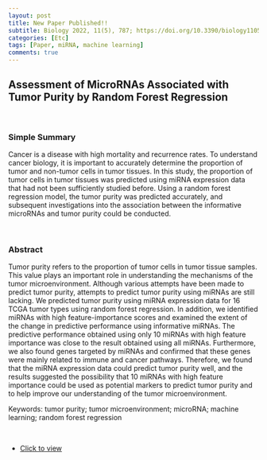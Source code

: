 ```yaml
---
layout: post
title: New Paper Published!!
subtitle: Biology 2022, 11(5), 787; https://doi.org/10.3390/biology11050787
categories: [Etc]
tags: [Paper, miRNA, machine learning]
comments: true
---
```


## Assessment of MicroRNAs Associated with Tumor Purity by Random Forest Regression

<br/>

### Simple Summary
Cancer is a disease with high mortality and recurrence rates. 
To understand cancer biology, it is important to accurately determine the proportion of tumor and non-tumor cells in tumor tissues. 
In this study, the proportion of tumor cells in tumor tissues was predicted using miRNA expression data that had not been sufficiently studied before. 
Using a random forest regression model, the tumor purity was predicted accurately, and subsequent investigations into the association between the informative microRNAs and tumor purity could be conducted.

<br/>

### Abstract
Tumor purity refers to the proportion of tumor cells in tumor tissue samples. 
This value plays an important role in understanding the mechanisms of the tumor microenvironment. 
Although various attempts have been made to predict tumor purity, attempts to predict tumor purity using miRNAs are still lacking. 
We predicted tumor purity using miRNA expression data for 16 TCGA tumor types using random forest regression. 
In addition, we identified miRNAs with high feature-importance scores and examined the extent of the change in predictive performance using informative miRNAs. 
The predictive performance obtained using only 10 miRNAs with high feature importance was close to the result obtained using all miRNAs. 
Furthermore, we also found genes targeted by miRNAs and confirmed that these genes were mainly related to immune and cancer pathways. 
Therefore, we found that the miRNA expression data could predict tumor purity well, and the results suggested the possibility that 10 miRNAs with high feature importance could be used as potential markers to predict tumor purity and to help improve our understanding of the tumor microenvironment.

Keywords: tumor purity; tumor microenvironment; microRNA; machine learning; random forest regression

<br/>

  * [Click to view](https://www.mdpi.com/2079-7737/11/5/787) 
